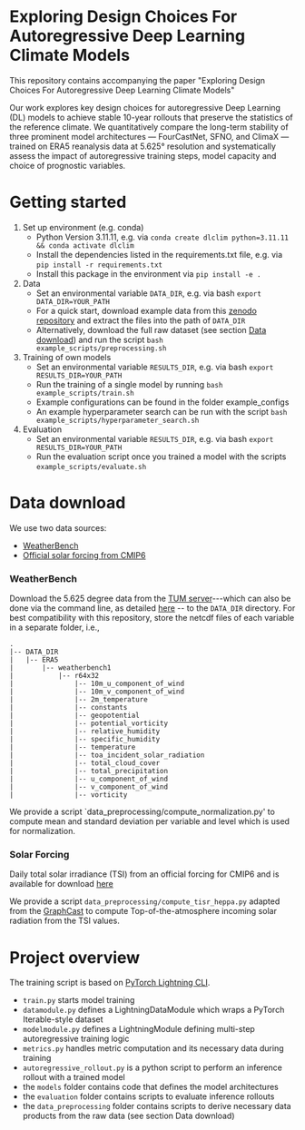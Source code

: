 # Exploring Design Choices For Autoregressive Deep Learning Climate Models

This repository contains accompanying the paper "Exploring Design Choices For Autoregressive Deep Learning Climate Models"

Our work explores key design choices for autoregressive Deep Learning (DL) models to achieve stable 10-year rollouts that preserve the statistics of the reference climate. We quantitatively compare the long-term stability of three prominent model architectures — FourCastNet, SFNO, and ClimaX — trained on ERA5 reanalysis data at 5.625° resolution and systematically assess the impact of autoregressive training steps, model capacity and choice of prognostic variables.​


# Getting started

1. Set up environment (e.g. conda)
    - Python Version 3.11.11, e.g. via `conda create dlclim python=3.11.11 && conda activate dlclim`
    - Install the dependencies listed in the requirements.txt file, e.g. via `pip install -r requirements.txt`
    - Install this package in the environment via `pip install -e .`
2. Data
    - Set an environmental variable `DATA_DIR`, e.g. via bash `export DATA_DIR=YOUR_PATH`
    - For a quick start, download example data from this [zenodo repository](https://zenodo.org/records/15261558) and extract the files into the path of `DATA_DIR`
    - Alternatively, download the full raw dataset (see section [Data download](#data-download)) and run the script `bash example_scripts/preprocessing.sh`
3. Training of own models
    - Set an environmental variable `RESULTS_DIR`, e.g. via bash `export RESULTS_DIR=YOUR_PATH`
    - Run the training of a single model by running `bash example_scripts/train.sh`
    - Example configurations can be found in the folder example_configs
    - An example hyperparameter search can be run with the script `bash example_scripts/hyperparameter_search.sh`
4. Evaluation
    - Set an environmental variable `RESULTS_DIR`, e.g. via bash `export RESULTS_DIR=YOUR_PATH`
    - Run the evaluation script once you trained a model with the scripts `example_scripts/evaluate.sh`

# Data download

We use two data sources:
- [WeatherBench](https://github.com/pangeo-data/WeatherBench)
- [Official solar forcing from CMIP6](https://gmd.copernicus.org/articles/10/2247/2017/)

### WeatherBench

Download the 5.625 degree data from the [TUM server](https://dataserv.ub.tum.de/index.php/s/m1524895?path=%2F)---which can also be done via the command line, as detailed [here](https://mediatum.ub.tum.de/1524895) -- to the `DATA_DIR` directory.
For best compatibility with this repository, store the netcdf files of each variable in a separate folder, i.e.,

```
.
|-- DATA_DIR
|   |-- ERA5
|       |-- weatherbench1
|           |-- r64x32
|               |-- 10m_u_component_of_wind
|               |-- 10m_v_component_of_wind
|               |-- 2m_temperature
|               |-- constants
|               |-- geopotential
|               |-- potential_vorticity
|               |-- relative_humidity
|               |-- specific_humidity
|               |-- temperature
|               |-- toa_incident_solar_radiation
|               |-- total_cloud_cover
|               |-- total_precipitation
|               |-- u_component_of_wind
|               |-- v_component_of_wind
|               |-- vorticity
```

We provide a script `data_preprocessing/compute_normalization.py' to compute mean and standard deviation per variable and level which is used for normalization.

### Solar Forcing
Daily total solar irradiance (TSI) from an official forcing for CMIP6 and is available for download [here](https://www.wdc-climate.de/ui/cmip6?input=input4MIPs.CMIP6.CMIP.SOLARIS-HEPPA.SOLARIS-HEPPA-3-2)

We provide a script `data_preprocessing/compute_tisr_heppa.py` adapted from the [GraphCast](https://github.com/google-deepmind/graphcast) to compute Top-of-the-atmosphere incoming solar radiation from the TSI values.

# Project overview
The training script is based on [PyTorch Lightning CLI](https://lightning.ai/docs/pytorch/stable/api/lightning.pytorch.cli.LightningCLI.html).

- `train.py` starts model training
- `datamodule.py` defines a LightningDataModule which wraps a PyTorch Iterable-style dataset
- `modelmodule.py` defines a LightningModule defining multi-step autoregressive training logic
- `metrics.py` handles metric computation and its necessary data during training
- `autoregressive_rollout.py` is a python script to perform an inference rollout with a trained model
- the `models` folder contains code that defines the model architectures
- the `evaluation` folder contains scripts to evaluate inference rollouts
- the `data_preprocessing` folder contains scripts to derive necessary data products from the raw data (see section Data download)



